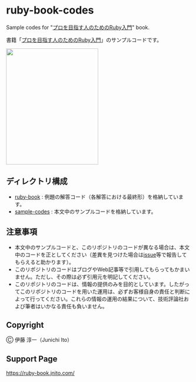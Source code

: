 # ruby-book-codes

Sample codes for "[プロを目指す人のためのRuby入門](http://gihyo.jp/book/2017/978-4-7741-9397-7)" book.

書籍「[プロを目指す人のためのRuby入門](http://gihyo.jp/book/2017/978-4-7741-9397-7)」のサンプルコードです。

<img src="https://ruby-book.jnito.com/images/ruby-book/book-cover.jpg" width="250" height="315">

## ディレクトリ構成

- [ruby-book](https://github.com/JunichiIto/ruby-book-codes/tree/master/ruby-book) : 例題の解答コード（各解答における最終形）を格納しています。
- [sample-codes](https://github.com/JunichiIto/ruby-book-codes/tree/master/sample-codes) : 本文中のサンプルコードを格納しています。

## 注意事項

- 本文中のサンプルコードと、このリポジトリのコードが異なる場合は、本文中のコードを正としてください（差異を見つけた場合は[issue](https://github.com/JunichiIto/ruby-book-codes/issues)等で報告してもらえると助かります）。
- このリポジトリのコードはブログやWeb記事等で引用してもらってもかまいません。ただし、その際は必ず引用元を明記してください。
- このリポジトリのコードは、情報の提供のみを目的としています。したがってこのリポジトリのコードを用いた運用は、必ずお客様自身の責任と判断によって行ってください。これらの情報の運用の結果について、技術評論社および筆者はいかなる責任も負いません。

## Copyright

&#9400; 伊藤 淳一（Junichi Ito）

## Support Page

https://ruby-book.jnito.com/